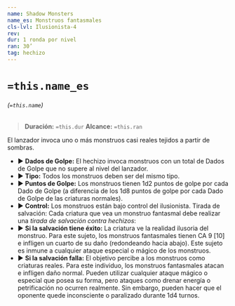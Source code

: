 ```yaml
---
name: Shadow Monsters
name_es: Monstruos fantasmales
cls-lvl: Ilusionista-4
rev: 
dur: 1 ronda por nivel
ran: 30’
tag: hechizo
---
```

# `=this.name_es`
###### (`=this.name`)

>**Duración:** `=this.dur`
>**Alcance:** `=this.ran`

El lanzador invoca uno o más monstruos casi reales tejidos a partir de sombras. 
- ▶ **Dados de Golpe:** El hechizo invoca monstruos con un total de Dados de Golpe que no supere al nivel del lanzador. 
- ▶ **Tipo:** Todos los monstruos deben ser del mismo tipo. 
- ▶ **Puntos de Golpe:** Los monstruos tienen 1d2 puntos de golpe por cada Dado de Golpe (a diferencia de los 1d8 puntos de golpe por cada Dado de Golpe de las criaturas normales). 
- ▶ **Control:** Los monstruos están bajo control del ilusionista. Tirada de salvación: Cada criatura que vea un monstruo fantasmal debe realizar una _tirada de salvación contra hechizos_: 
- ▶ **Si la salvación tiene éxito:** La criatura ve la realidad ilusoria del monstruo. Para este sujeto, los monstruos fantasmales tienen CA 9 [10] e infligen un cuarto de su daño (redondeando hacia abajo). Este sujeto es inmune a cualquier ataque especial o mágico de los monstruos. 
- ▶ **Si la salvación falla:** El objetivo percibe a los monstruos como criaturas reales. Para este individuo, los monstruos fantasmales atacan e infligen daño normal. Pueden utilizar cualquier ataque mágico o especial que posea su forma, pero ataques como drenar energía o petrificación no ocurren realmente. Sin embargo, pueden hacer que el oponente quede inconsciente o paralizado durante 1d4 turnos.